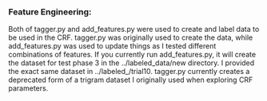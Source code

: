 ### Feature Engineering:
Both of tagger.py and add_features.py were used to create and label data to be used in the CRF. tagger.py was originally used to create the data, while add\_features.py was used to update things as I tested different combinations of features. If you currently run add\_features.py, it will create the dataset for test phase 3 in the ../labeled\_data/new directory. I provided the exact same dataset in ../labeled\_/trial10. tagger.py currently creates a deprecated form of a trigram dataset I originally used when exploring CRF parameters. 

